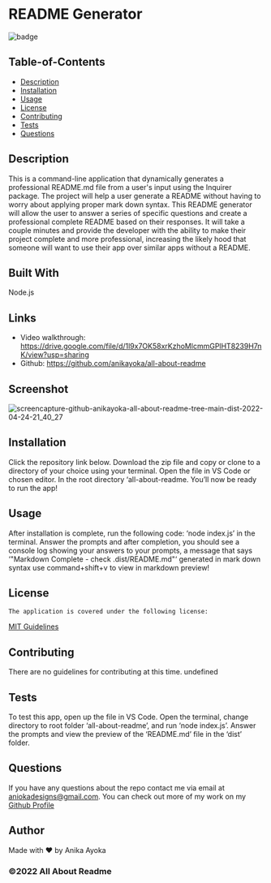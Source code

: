 # README Generator

  
  ![badge](https://img.shields.io/badge/license-MIT-blue)
    

  ## Table-of-Contents

  * [Description](#description)
  * [Installation](#installation)
  * [Usage](#usage)
  * [License](#license)
  * [Contributing](#contributing)
  * [Tests](#tests)
  * [Questions](#questions)
  
  ## Description
  This is a command-line application that dynamically generates a professional README.md file from a user's input using the Inquirer package. The project will help a user generate a README without having to worry about applying proper mark down syntax. This README generator will allow the user to answer a series of specific questions and create a professional complete README based on their responses. It will take a couple minutes and provide the developer with the ability to make their project complete and more professional, increasing the likely hood that someone will want to use their app over similar apps without a README.

  ## Built With

  Node.js

  ## Links

  * Video walkthrough: https://drive.google.com/file/d/1l9x7OK58xrKzhoMlcmmGPlHT8239H7nK/view?usp=sharing
  * Github: https://github.com/anikayoka/all-about-readme

  
  ## Screenshot

  ![screencapture-github-anikayoka-all-about-readme-tree-main-dist-2022-04-24-21_40_27](https://user-images.githubusercontent.com/88905488/165007313-51b28b4a-a95c-40a1-af16-1bd4604140c3.png)

  ## Installation

  Click the repository link below. Download the zip file and copy or clone to a directory of your choice using your terminal. Open the file in VS Code or chosen editor. In the root directory ‘all-about-readme. You’ll now be ready to run the app!

  ## Usage

  After installation is complete, run the following code: ‘node index.js’ in the terminal. Answer the prompts and after completion, you should see a console log showing your answers to your prompts, a message that says ‘"Markdown Complete - check .dist/README.md"‘ generated in mark down syntax use command+shift+v to view in markdown preview!
  
  ## License
    The application is covered under the following license:
      
  [MIT Guidelines](https://choosealicense.com/licenses/)
      
  
  ## Contributing

  There are no guidelines for contributing at this time. undefined

  ## Tests

  To test this app, open up the file in VS Code. Open the terminal, change directory to root folder ‘all-about-readme’, and run ‘node index.js’. Answer the prompts and view the preview of the ‘README.md’ file in the ‘dist’ folder.

  ## Questions

  If you have any questions about the repo contact me via email at aniokadesigns@gmail.com. You can check out more of my work on my [Github Profile](https://github.com/anikayoka)

  ## Author

  Made with ❤️ by Anika Ayoka
  
  ### ©️2022 All About Readme 

